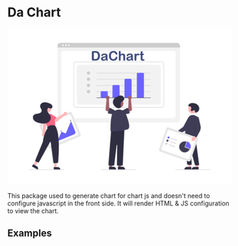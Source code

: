 # Da Chart
![Stats](img/da-chart.png)

This package used to generate chart for chart js and doesn't need to configure javascript in the front side.
It will render HTML & JS configuration to view the chart.

## Examples
